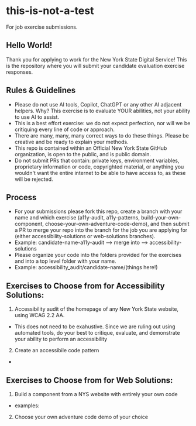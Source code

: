 # this-is-not-a-test
For job exercise submissions. 

## Hello World!
Thank you for applying to work for the New York State Digital Service! This is the repository where you will submit your candidate evaluation exercise responses. 

## Rules & Guidelines
- Please do not use AI tools, Copilot, ChatGPT or any other AI adjacent helpers. Why? This exercise is to evaluate YOUR abilities, not your ability to use AI to assist. 
- This is a best effort exercise: we do not expect perfection, nor will we be critiquing every line of code or approach.
- There are many, many, many correct ways to do these things. Please be creative and be ready to explain your methods.
- This repo is contained within an Official New York State GitHub organization, is open to the public, and is public domain. 
- Do not submit PRs that contain: private keys, environment variables, proprietary information or code, copyrighted material, or anything you wouldn't want the entire internet to be able to have access to, as these will be rejected. 

## Process
- For your submissions please fork this repo, create a branch with your name and which exercise (a11y-audit, a11y-patterns, build-your-own-component, choose-your-own-adventure-code-demo), and then submit a PR to merge your repo into the branch for the job you are applying for (either accessibility-solutions or web-solutions branches).
- Example: candidate-name-a11y-audit --> merge into --> accessibility-solutions 
- Please organize your code into the folders provided for the exercises and into a top level folder with your name.
- Example: accessibility_audit/candidate-name/(things here!)

## Exercises to Choose from for Accessibility Solutions:
1. Accessibility audit of the homepage of any New York State website, using WCAG 2.2 AA.
- This does not need to be exahustive. Since we are ruling out using automated tools, do your best to critique, evaluate, and demonstrate your ability to perform an accessibility

2. Create an accessibile code pattern
- 

## Exercises to Choose from for Web Solutions:
1. Build a component from a NYS website with entirely your own code
- examples: 

2. Choose your own adventure code demo of your choice
